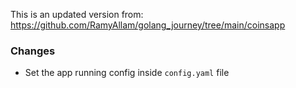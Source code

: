 This is an updated version from:
https://github.com/RamyAllam/golang_journey/tree/main/coinsapp

### Changes
- Set the app running config inside `config.yaml` file
